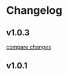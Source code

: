 # Changelog


## v1.0.3

[compare changes](https://github.com/brunocarsten/nuxt-prerender-routes/compare/v1.0.1...v1.0.3)

## v1.0.1

